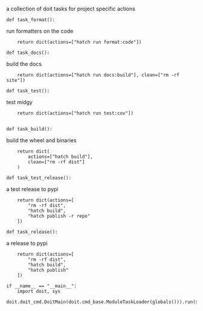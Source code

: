 a collection of doit tasks for project specific actions    
    
    def task_format():
run formatters on the code
        
        return dict(actions=["hatch run format:code"])

    def task_docs():
build the docs

        return dict(actions=["hatch run docs:build"], clean=["rm -rf site"])

    def task_test():
test midgy

        return dict(actions=["hatch run test:cov"])


    def task_build():
build the wheel and binaries

        return dict(
            actions=["hatch build"],
            clean=["rm -rf dist"]
        )

    def task_test_release():
a test release to pypi

        return dict(actions=[
            "rm -rf dist",
            "hatch build", 
            "hatch publish -r repo"
        ])

    def task_release():
a release to pypi

        return dict(actions=[
            "rm -rf dist",
            "hatch build", 
            "hatch publish"
        ])

    if __name__ == "__main__":
        import doit, sys
        doit.doit_cmd.DoitMain(doit.cmd_base.ModuleTaskLoader(globals())).run(sys.argv[1:])